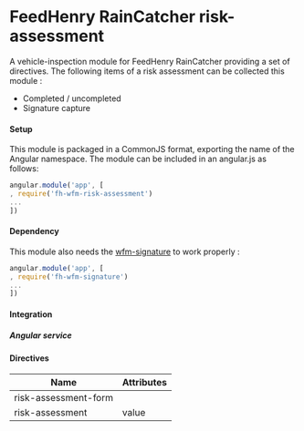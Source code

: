 # FeedHenry RainCatcher risk-assessment

A vehicle-inspection module for FeedHenry RainCatcher providing a set of directives. The following items of a risk assessment can be collected this module :
- Completed / uncompleted
- Signature capture

#### Setup
This module is packaged in a CommonJS format, exporting the name of the Angular namespace.  The module can be included in an angular.js as follows:

```javascript
angular.module('app', [
, require('fh-wfm-risk-assessment')
...
])
```

#### Dependency

This module also needs the [wfm-signature](https://github.com/feedhenry-raincatcher/raincatcher-signature) to work properly :
```javascript
angular.module('app', [
, require('fh-wfm-signature')
...
])
```


#### Integration

##### Angular service

#### Directives

| Name | Attributes |
| ---- | ----------- |
| risk-assessment-form | |
| risk-assessment | value |
